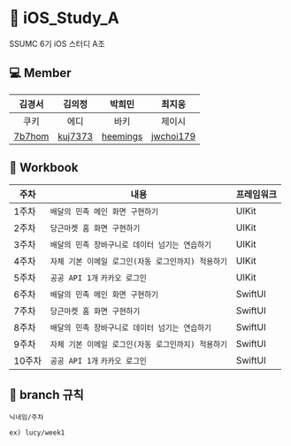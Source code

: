 # 🍎 iOS_Study_A
SSUMC 6기 iOS 스터디 A조

## 💻 Member
| 김경서 | 김의정 | 박희민 | 최지웅 |
| :---------:|:----------:|:----------:|:----------:|
| 쿠키 | 에디 | 바키 | 제이시 |
| [7b7hom](https://github.com/7b7hom) | [kuj7373](https://github.com/kuj7373) | [heemings](https://github.com/heemings) | [jwchoi179](https://github.com/jwchoi179) |

## 📖 Workbook
| 주차 | 내용 |  프레임워크  | 
| --- | --- | --- |
| 1주차 | `배달의 민족 메인 화면 구현하기` |  UIKit |
| 2주차 | `당근마켓 홈 화면 구현하기` |  UIKit |
| 3주차 | `배달의 민족 장바구니로 데이터 넘기는 연습하기` |  UIKit |
| 4주차 | `자체 기본 이메일 로그인(자동 로그인까지) 적용하기` |  UIKit |
| 5주차 | `공공 API 1개` `카카오 로그인`|  UIKit |
| 6주차 | `배달의 민족 메인 화면 구현하기` |  SwiftUI |
| 7주차 | `당근마켓 홈 화면 구현하기` |  SwiftUI |
| 8주차 | `배달의 민족 장바구니로 데이터 넘기는 연습하기` |  SwiftUI |
| 9주차 | `자체 기본 이메일 로그인(자동 로그인까지) 적용하기` |  SwiftUI |
| 10주차 | `공공 API 1개` `카카오 로그인`|  SwiftUI |

## 🌳 branch 규칙
`닉네임/주차`

    ex) lucy/week1

